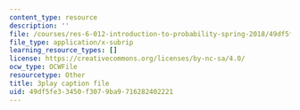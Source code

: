 ```yaml
---
content_type: resource
description: ''
file: /courses/res-6-012-introduction-to-probability-spring-2018/49df5fe33450f3079ba9716282402221_tpaE_C8rqf8.srt
file_type: application/x-subrip
learning_resource_types: []
license: https://creativecommons.org/licenses/by-nc-sa/4.0/
ocw_type: OCWFile
resourcetype: Other
title: 3play caption file
uid: 49df5fe3-3450-f307-9ba9-716282402221
---
```

